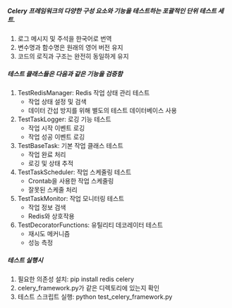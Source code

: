 ##### Celery 프레임워크의 다양한 구성 요소와 기능을 테스트하는 포괄적인 단위 테스트 세트.

1. 로그 메시지 및 주석을 한국어로 번역
2. 변수명과 함수명은 원래의 영어 버전 유지
3. 코드의 로직과 구조는 완전히 동일하게 유지

##### 테스트 클래스들은 다음과 같은 기능을 검증함

1. TestRedisManager: Redis 작업 상태 관리 테스트
    - 작업 상태 설정 및 검색
    - 데이터 간섭 방지를 위해 별도의 테스트 데이터베이스 사용
2. TestTaskLogger: 로깅 기능 테스트
    - 작업 시작 이벤트 로깅
    - 작업 성공 이벤트 로깅
3. TestBaseTask: 기본 작업 클래스 테스트
    - 작업 완료 처리
    - 로깅 및 상태 추적
4. TestTaskScheduler: 작업 스케줄링 테스트
    - Crontab을 사용한 작업 스케줄링
    - 잘못된 스케줄 처리
5. TestTaskMonitor: 작업 모니터링 테스트
    - 작업 정보 검색
    - Redis와 상호작용
6. TestDecoratorFunctions: 유틸리티 데코레이터 테스트
    - 재시도 메커니즘
    - 성능 측정

##### 테스트 실행시

1. 필요한 의존성 설치: pip install redis celery
2. celery_framework.py가 같은 디렉토리에 있는지 확인
3. 테스트 스크립트 실행: python test_celery_framework.py